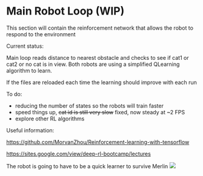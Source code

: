 # Main Robot Loop  (WIP)

This section will contain the reinforcement network that allows the robot to respond to the environment

Current status:

Main loop reads distance to nearest obstacle and checks to see if cat1 or cat2 or no cat is in view.
Both robots are using a simplified QLearning algorithm to learn.

If the files are reloaded each time the learning should improve with each run


To do:
- reducing the number of states so the robots will train faster
- speed things up, ~~cat id is still very slow~~ fixed, now steady at ~2 FPS
- explore other RL algorithms


Useful information:

https://github.com/MorvanZhou/Reinforcement-learning-with-tensorflow

https://sites.google.com/view/deep-rl-bootcamp/lectures



The robot is going to have to be a quick learner to survive Merlin
<img src="https://github.com/timestocome/RaspberryPi-Robot/blob/master/RobotBrain/MerlinRobot.jpg"/>
